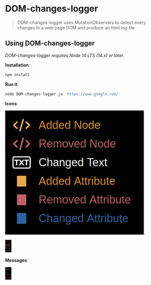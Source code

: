 # DOM-changes-logger 

> DOM-changes-logger uses MutationObservers to detect every changes in a web page DOM and produce an html log file

## Using DOM-changes-logger

_DOM-changes-logger requires Node 14 LTS (14.x) or later._

**Installation**:

```sh
npm install
```

**Run it**: 

```sh
node DOM-changes-logger.js 'https://www.google.com/'
```

**Icons**:

![alt text for screen readers](images/icons.png "Text to show on mouseover").

<img src="images/icons.png" style="width: 20px; height: 40px">

**Messages**:

<img src="images/msg.png" style="width: 20px; height: 40px">
